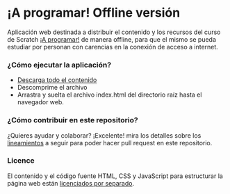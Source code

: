 # ¡A programar! Offline versión

Aplicación web destinada a distribuir el contenido y los recursos del curso de Scratch [¡A programar!](https://es.coursera.org/learn/a-programar) de manera offline, para que el mismo se pueda estudiar por personan con carencias en la conexión de acceso a internet.

### ¿Cómo ejecutar la aplicación?

- [Descarga todo el contenido](https://github.com/kevinesaa/scratch-curso-dist/archive/refs/heads/master.zip)
- Descomprime el archivo
- Arrastra y suelta el archivo index.html del directorio raíz hasta el navegador web.

### ¿Cómo contribuir en este repositorio?

¿Quieres ayudar y colaborar? ¡Excelente! mira los detalles sobre los [lineamientos](CONTRIBUTING.md) a seguir para poder hacer pull request en este repositorio.

### Licence

El contenido y el código fuente HTML, CSS y JavaScript para estructurar la página web están [licenciados por separado](LICENSE.md).
